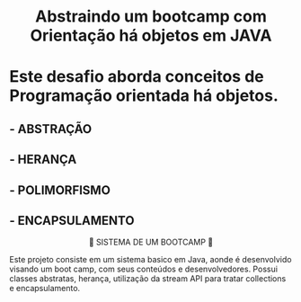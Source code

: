 <h1 align="center"> Abstraindo um bootcamp com Orientação há objetos em JAVA </h1>

#  Este desafio aborda conceitos de Programação orientada há objetos.
## - ABSTRAÇÃO
## - HERANÇA
## - POLIMORFISMO 
## - ENCAPSULAMENTO

<p align="center"> 📜 SISTEMA DE UM BOOTCAMP 📜 </P>
<p> Este projeto consiste em um sistema basico em Java, aonde é desenvolvido visando um boot camp, com seus conteúdos e desenvolvedores. Possui classes abstratas, herança, utilização da stream API para tratar collections e encapsulamento. </p>

